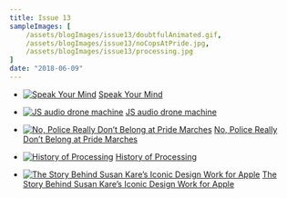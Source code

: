 ```yaml
---
title: Issue 13
sampleImages: [
    /assets/blogImages/issue13/doubtfulAnimated.gif,
    /assets/blogImages/issue13/noCopsAtPride.jpg,
    /assets/blogImages/issue13/processing.jpg
]
date: "2018-06-09"
---
```


* [![Speak Your Mind](/assets/blogImages/issue13/doubtfulAnimated.gif "Animated typographic treatment of the word 'Doubtful'")](https://speakyourmind.squarespace.com/create)
[Speak Your Mind](https://speakyourmind.squarespace.com/create)

* [![JS audio drone machine](/assets/blogImages/issue13/droneMachine.jpg "Visualization of node relationships")](https://healingcodes.under-construction.club/)
[JS audio drone machine](https://healingcodes.under-construction.club/)

* [![No, Police Really Don’t Belong at Pride Marches](/assets/blogImages/issue13/noCopsAtPride.jpg "Protesters holding a pink banner that reads 'THERE ARE NO QUEER FRIENDLY COPS'")](https://intomore.com/impact/no-police-really-dont-belong-at-pride-marches)
[No, Police Really Don’t Belong at Pride Marches](https://intomore.com/impact/no-police-really-dont-belong-at-pride-marches)

* [![History of Processing](/assets/blogImages/issue13/processing.jpg "Screenshot of an early version of Processing")](https://medium.com/processing-foundation/a-modern-prometheus-59aed94abe85)
[History of Processing](https://medium.com/processing-foundation/a-modern-prometheus-59aed94abe85)

* [![The Story Behind Susan Kare’s Iconic Design Work for Apple](/assets/blogImages/issue13/macGlyphChart.jpg "Grid of Susan Kare's Macintosh icons")](https://www.milanote.com/the-work/the-story-behind-susan-kares-iconic-design-work-for-apple)
[The Story Behind Susan Kare’s Iconic Design Work for Apple](https://www.milanote.com/the-work/the-story-behind-susan-kares-iconic-design-work-for-apple)
